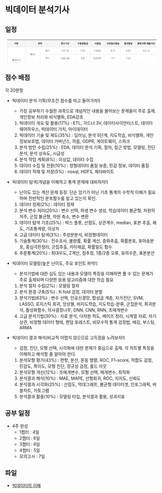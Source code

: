 # 빅데이터 분석기사

## 일정

![일정](./img/img_01.PNG)

## 점수 배점

각 20문항

- 빅데이터 분석 기획(무조건 점수를 따고 들어가자!)
  - 가장 공부하기 수월한 과목으로 개념적인 내용을 물어보는 문제들이 주로 출제. 개인정보 처리와 비식별화, EDA강조

  1. 빅데이터 개요 및 활용(17%) : ETL, 가드너 3V, 데이터사이언티스트, 데이터 웨어하우스, 빅데이터 가치, 마이데이터
  2. 빅데이터 기술 및 제도(35%) : 딥러닝, 분석 5단계, 지도학습, 비식별화, 개인정보보호법, 데이터 거버넌스, 하둡, GDPR, 게이트웨이, 스파크
  3. 분석 방안 수립(25%) : EDA, 데이터 분석 기획, 절차, 접근 방법, 모델링, 진단 분석, 분석 성숙도, 시급성
  4. 분석 작업 계획(8%) : 이상값, 데이터 수집
  5. 데이터 수집 및 전환(10%) : 정형데이터 품질 보증, 민감 정보, 데이터 품질
  6. 데이터 적재 및 저장(5%) : nosql, HDFS, 제타바이트

- 빅데이터 탐색(개념을 이해하고 통계 문제에 대비하자!)
  - 난이도 있는 계산 문제 등장. 단순 암기가 아닌 기초 통계의 수학적 이해가 필요하며 전반적인 분포함수를 알고 있는지 확인.

  1. 데이터 정제(2%) : 데이터 정제
  2. 분석 변수 처리(20%) : 변수 선택, 파생 변수 생성, 학습데이터 불균형, 차원의 저주, 군집 불균형, 차원 축소, 변수 변환
  3. 데이터 탐색 기초(25%) : 박스 플롯, 산점도, 상관계수, median, 표본 추출, 왜도, 기초통계량, 이상치
  4. 고급 데이터 탐색(3%) : 주성분분석, 비정형데이터
  5. 기술통계(30%) : 전수조사, 불량률, 확률 계산, 층화추출, 확률분포, 포아송분포, 중심극한정리, 군집추출, 카이제곱, 확률밀도 함수
  6. 추론통계(20%) : 최대우도, Z계산, 점추정, 1종/2종 오류, 유의수준, 표본분산

- 빅데이터 모델링(높은 난이도, 주요 포인트 파악!)
  - 분석기법에 대한 심도 있는 내용과 모델의 특징을 이해하면 풀 수 있는 문제가 주로 출제되며 다양한 응용 알고리즘에 대한 학습 필요

  1. 분석 절차 수립(2%) : 모델링 절차
  2. 분석 환경 구축(5%) : K-fold 검정, 데이터 분할
  3. 분석기법(63%) : 변수 선택, 인공신경망, 합성곱 계층, 자가진단, SVM, LASSO, 로지스틱 회귀, 앙상블, 비지도학습, 지도학습-분류, 군집분석, 회귀분석, 활성화함수, 의사결정나무, DNN, CNN, RNN, 초매개변수
  4. 고급 분석기법(30%) : 자료 분석, 다차원 척도, 베이즈 정리, 시계열 자료, 자기상관, 비정형 데이터 형태, 랜덤 포레스트, 비모수적 통계 검정법, 배깅, 부스팅, ARMA

- 빅데이터 결과 해석(비교적 어렵지 않으므로 고득점을 노려보자!)
  - 검정, 진단, 모형 선택, 시각화에 대한 문제가 중심으로 출제. 각 차트별 특징을 이해하고 해석할 줄 알아야 한다.

  1. 분석모형 평가(43%) : 편향, 분산, 혼동 행렬, ROC, F1-score, 적합도 검정, 민감도, 특이도, 모형 진단, 정규성 검정, 홀드 아웃
  2. 분석모형 개선(12%) : 초매개변수, 모형 선택, 매개변수, 최적화
  3. 분석결과 해석(10%) : MAE, MAPE, 선형회귀, ROC, 지지도, 신뢰도
  4. 분석결과 시각화(25%) : 산점도, 막대그래프, 불균형 데이터셋, 인포그래픽, 버블차트, 카토그램
  5. 분석결과 활용(10%) : 모델링 타입, 분석결과 활용, 성과지표

## 공부 일정

- 4주 완성
  - 1쳅터 : 4일
  - 2쳅터 : 6일
  - 3쳅터 : 6일
  - 4쳅터 : 5일
  - 모의고사 : 7일

## 파일

- [빅데이터의 이해](./%EB%B9%85%EB%8D%B0%EC%9D%B4%ED%84%B0%20%EB%B6%84%EC%84%9D%20%EA%B8%B0%ED%9A%8D/readme.md)
